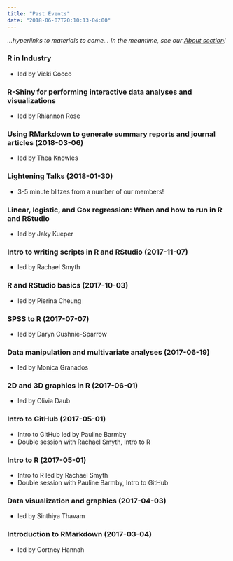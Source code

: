 ```yaml
---
title: "Past Events"
date: "2018-06-07T20:10:13-04:00"
---
```


*...hyperlinks to materials to come... In the meantime, see our [About section](/page/about/)!*

### R in Industry
- led by Vicki Cocco

### R-Shiny for performing interactive data analyses and visualizations
- led by Rhiannon Rose

### Using RMarkdown to generate summary reports and journal articles (2018-03-06)
- led by Thea Knowles

### Lightening Talks (2018-01-30)
- 3-5 minute blitzes from a number of our members!

### Linear, logistic, and Cox regression: When and how to run in R and RStudio
- led by Jaky Kueper

### Intro to writing scripts in R and RStudio (2017-11-07)
- led by Rachael Smyth

### R and RStudio basics (2017-10-03)
- led by Pierina Cheung

### SPSS to R (2017-07-07)
- led by Daryn Cushnie-Sparrow

### Data manipulation and multivariate analyses (2017-06-19)
- led by Monica Granados

### 2D and 3D graphics in R (2017-06-01)
- led by Olivia Daub

### Intro to GitHub (2017-05-01)
- Intro to GitHub led by Pauline Barmby
- Double session with Rachael Smyth, Intro to R

### Intro to R (2017-05-01)
- Intro to R led by Rachael Smyth
- Double session with Pauline Barmby, Intro to GitHub

### Data visualization and graphics (2017-04-03)
- led by Sinthiya Thavam

### Introduction to RMarkdown (2017-03-04)
- led by Cortney Hannah









